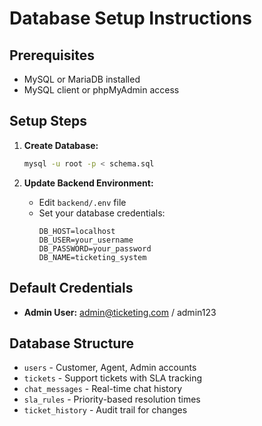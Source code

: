 # Database Setup Instructions

## Prerequisites
- MySQL or MariaDB installed
- MySQL client or phpMyAdmin access

## Setup Steps

1. **Create Database:**
   ```bash
   mysql -u root -p < schema.sql
   ```

2. **Update Backend Environment:**
   - Edit `backend/.env` file
   - Set your database credentials:
     ```
     DB_HOST=localhost
     DB_USER=your_username
     DB_PASSWORD=your_password
     DB_NAME=ticketing_system
     ```

## Default Credentials
- **Admin User:** admin@ticketing.com / admin123

## Database Structure
- `users` - Customer, Agent, Admin accounts
- `tickets` - Support tickets with SLA tracking
- `chat_messages` - Real-time chat history
- `sla_rules` - Priority-based resolution times
- `ticket_history` - Audit trail for changes